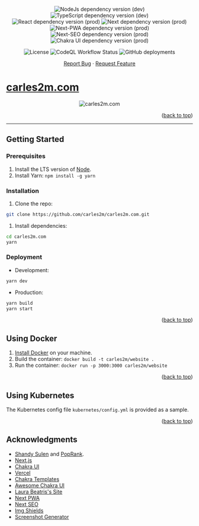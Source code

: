 <div id="top"></div>

<p align="center">
  <img alt="NodeJs dependency version (dev)" src="https://img.shields.io/badge/node-LTS-blue">
  <img alt="TypeScript dependency version (dev)" src="https://img.shields.io/github/package-json/dependency-version/carles2m/carles2m.com/dev/typescript">
  <img alt="React dependency version (prod)" src="https://img.shields.io/github/package-json/dependency-version/carles2m/carles2m.com/react">
  <img alt="Next dependency version (prod)" src="https://img.shields.io/github/package-json/dependency-version/carles2m/carles2m.com/next">
  <img alt="Next-PWA dependency version (prod)" src="https://img.shields.io/github/package-json/dependency-version/carles2m/carles2m.com/next-pwa">
  <img alt="Next-SEO dependency version (prod)" src="https://img.shields.io/github/package-json/dependency-version/carles2m/carles2m.com/next-seo">
  <img alt="Chakra UI dependency version (prod)" src="https://img.shields.io/github/package-json/dependency-version/carles2m/carles2m.com/@chakra-ui/react">
</p>

<p align="center">
  <img alt="License" src="https://img.shields.io/github/license/carles2m/carles2m.com">
  <img alt="CodeQL Workflow Status" src="https://img.shields.io/github/actions/workflow/status/carles2m/carles2m.com/codeql-analysis.yml?branch=main&label=CodeQL">
  <img alt="GitHub deployments" src="https://img.shields.io/github/deployments/carles2m/carles2m.com/production?label=deployment">
</p>

<p align="center">
  <a href="https://github.com/carles2m/carles2m.com/issues/new?assignees=carles2m&labels=bug&template=bug_report.md">Report Bug</a>
  ·
  <a href="https://github.com/carles2m/carles2m.com/issues/new?assignees=carles2m&labels=enhancement&template=feature_request.md">Request Feature</a>
</p>

# [carles2m.com](https://carles2m.com)

<p align="center">
  <img alt="carles2m.com" src="https://image.thum.io/get/maxAge/24/https://carles2m.com/">
</p>

<p align="end">(<a href="#top">back to top</a>)</p>

---

## Getting Started

### Prerequisites

1. Install the LTS version of [Node](https://nodejs.org/).
1. Install Yarn: `npm install -g yarn`

### Installation

1. Clone the repo:
```bash
git clone https://github.com/carles2m/carles2m.com.git
```
1. Install dependencies: 
```bash
cd carles2m.com
yarn
```

### Deployment

* Development:
```bash
yarn dev
```
* Production:
```bash
yarn build
yarn start
```

<p align="end">(<a href="#top">back to top</a>)</p>

## Using Docker

1. [Install Docker](https://docs.docker.com/get-docker/) on your machine.
1. Build the container: `docker build -t carles2m/website .`
1. Run the container: `docker run -p 3000:3000 carles2m/website`

<p align="end">(<a href="#top">back to top</a>)</p>

## Using Kubernetes

The Kubernetes config file `kubernetes/config.yml` is provided as a sample.

<p align="end">(<a href="#top">back to top</a>)</p>

## Acknowledgments

* [Shandy Sulen](https://www.linkedin.com/in/shandysulen) and [PopRank](https://poprank.io).
* [Next.js](https://nextjs.org)
* [Chakra UI](https://chakra-ui.com)
* [Vercel](https://vercel.com/)
* [Chakra Templates](https://chakra-templates.dev/)
* [Awesome Chakra UI](https://github.com/chakra-ui/awesome-chakra-ui)
* [Laura Beatris's Site](https://github.com/LauraBeatris/laurabeatris.com)
* [Next PWA](https://github.com/shadowwalker/next-pwa)
* [Next SEO](https://github.com/garmeeh/next-seo)
* [Img Shields](https://shields.io)
* [Screenshot Generator](https://www.thum.io/)
